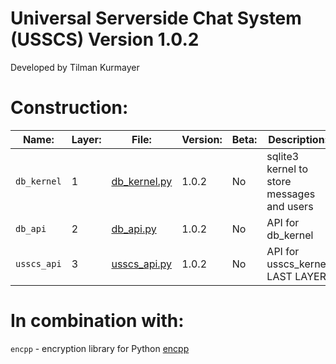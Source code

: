 # Universal Serverside Chat System (USSCS)   Version 1.0.2
Developed by Tilman Kurmayer

# Construction:
| Name: | Layer: | File: | Version: | Beta: | Description: |
|-------|--------|-------|----------|-------|--------------|
|  `db_kernel` | 1 | [db_kernel.py](db_kernel.py) | 1.0.2 | No | sqlite3 kernel to store messages and users |
| `db_api` | 2 | [db_api.py](db_api.py) | 1.0.2 | No | API for db_kernel|
| `usscs_api` | 3 | [usscs_api.py](usscs_api.py) | 1.0.2| No | API for usscs_kernel LAST LAYER |



# In combination with:
`encpp` - encryption library for Python [encpp](https://github.com/tchello45/encpp) 
